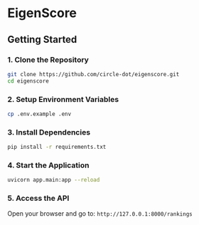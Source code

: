# EigenScore

## Getting Started

### 1. Clone the Repository

```bash
git clone https://github.com/circle-dot/eigenscore.git
cd eigenscore
```

### 2. Setup Environment Variables

```bash
cp .env.example .env
```

### 3. Install Dependencies

```bash
pip install -r requirements.txt
```

### 4. Start the Application

```bash
uvicorn app.main:app --reload
```

### 5. Access the API

Open your browser and go to: `http://127.0.0.1:8000/rankings`
